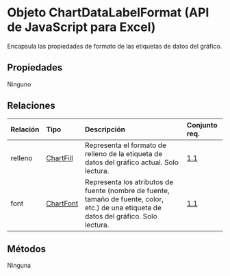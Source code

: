 # <a name="chartdatalabelformat-object-javascript-api-for-excel"></a>Objeto ChartDataLabelFormat (API de JavaScript para Excel)

Encapsula las propiedades de formato de las etiquetas de datos del gráfico.

## <a name="properties"></a>Propiedades

Ninguno

## <a name="relationships"></a>Relaciones
| Relación | Tipo    |Descripción| Conjunto req.|
|:---------------|:--------|:----------|:----|
|relleno|[ChartFill](chartfill.md)|Representa el formato de relleno de la etiqueta de datos del gráfico actual. Solo lectura.|[1.1](../requirement-sets/excel-api-requirement-sets.md)|
|font|[ChartFont](chartfont.md)|Representa los atributos de fuente (nombre de fuente, tamaño de fuente, color, etc.) de una etiqueta de datos del gráfico. Solo lectura.|[1.1](../requirement-sets/excel-api-requirement-sets.md)|

## <a name="methods"></a>Métodos
Ninguna

